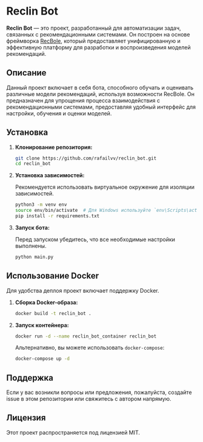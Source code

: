 # Reclin Bot

**Reclin Bot** — это проект, разработанный для автоматизации задач, связанных с рекомендационными системами. Он построен на основе фреймворка [RecBole](https://recbole.io/docs/), который предоставляет унифицированную и эффективную платформу для разработки и воспроизведения моделей рекомендаций.

## Описание

Данный проект включает в себя бота, способного обучать и оценивать различные модели рекомендаций, используя возможности RecBole. Он предназначен для упрощения процесса взаимодействия с рекомендационными системами, предоставляя удобный интерфейс для настройки, обучения и оценки моделей.

## Установка

1. **Клонирование репозитория:**

   ```bash
   git clone https://github.com/rafailvv/reclin_bot.git
   cd reclin_bot
   ```

2. **Установка зависимостей:**

   Рекомендуется использовать виртуальное окружение для изоляции зависимостей.

   ```bash
   python3 -m venv env
   source env/bin/activate  # Для Windows используйте `env\Scripts\activate`
   pip install -r requirements.txt
   ```

3. **Запуск бота:**

   Перед запуском убедитесь, что все необходимые настройки выполнены.

   ```bash
   python main.py
   ```

## Использование Docker

Для удобства деплоя проект включает поддержку Docker.

1. **Сборка Docker-образа:**

   ```bash
   docker build -t reclin_bot .
   ```

2. **Запуск контейнера:**

   ```bash
   docker run -d --name reclin_bot_container reclin_bot
   ```

   Альтернативно, вы можете использовать `docker-compose`:

   ```bash
   docker-compose up -d
   ```

## Поддержка

Если у вас возникли вопросы или предложения, пожалуйста, создайте issue в этом репозитории или свяжитесь с автором напрямую.

## Лицензия

Этот проект распространяется под лицензией MIT. 
